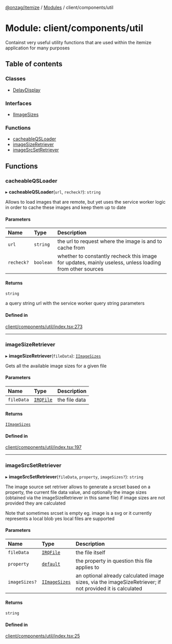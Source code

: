 [@onzag/itemize](../README.md) / [Modules](../modules.md) / client/components/util

# Module: client/components/util

Containst very useful utility functions that are used within
the itemize application for many purposes

## Table of contents

### Classes

- [DelayDisplay](../classes/client_components_util.DelayDisplay.md)

### Interfaces

- [IImageSizes](../interfaces/client_components_util.IImageSizes.md)

### Functions

- [cacheableQSLoader](client_components_util.md#cacheableqsloader)
- [imageSizeRetriever](client_components_util.md#imagesizeretriever)
- [imageSrcSetRetriever](client_components_util.md#imagesrcsetretriever)

## Functions

### cacheableQSLoader

▸ **cacheableQSLoader**(`url`, `recheck?`): `string`

Allows to load images that are remote, but yet uses the service worker logic in order to cache these
images and keep them up to date

#### Parameters

| Name | Type | Description |
| :------ | :------ | :------ |
| `url` | `string` | the url to request where the image is and to cache from |
| `recheck?` | `boolean` | whether to constantly recheck this image for updates, mainly useless, unless loading from other sources |

#### Returns

`string`

a query string url with the service worker query string parameters

#### Defined in

[client/components/util/index.tsx:273](https://github.com/onzag/itemize/blob/59702dd5/client/components/util/index.tsx#L273)

___

### imageSizeRetriever

▸ **imageSizeRetriever**(`fileData`): [`IImageSizes`](../interfaces/client_components_util.IImageSizes.md)

Gets all the available image sizes for a given file

#### Parameters

| Name | Type | Description |
| :------ | :------ | :------ |
| `fileData` | [`IRQFile`](../interfaces/rq_querier.IRQFile.md) | the file data |

#### Returns

[`IImageSizes`](../interfaces/client_components_util.IImageSizes.md)

#### Defined in

[client/components/util/index.tsx:197](https://github.com/onzag/itemize/blob/59702dd5/client/components/util/index.tsx#L197)

___

### imageSrcSetRetriever

▸ **imageSrcSetRetriever**(`fileData`, `property`, `imageSizes?`): `string`

The image source set retriver allows to generate a srcset based on a property, the current file
data value, and optionally the image sizes (obtained via the imageSizeRetriever in this same file)
if image sizes are not provided they are calculated

Note that sometimes srcset is empty eg. image is a svg or it currently represents a local blob yes
local files are supported

#### Parameters

| Name | Type | Description |
| :------ | :------ | :------ |
| `fileData` | [`IRQFile`](../interfaces/rq_querier.IRQFile.md) | the file itself |
| `property` | [`default`](../classes/base_Root_Module_ItemDefinition_PropertyDefinition.default.md) | the property in question this file applies to |
| `imageSizes?` | [`IImageSizes`](../interfaces/client_components_util.IImageSizes.md) | an optional already calculated image sizes, via the imageSizeRetriever; if not provided it is calculated |

#### Returns

`string`

#### Defined in

[client/components/util/index.tsx:25](https://github.com/onzag/itemize/blob/59702dd5/client/components/util/index.tsx#L25)

